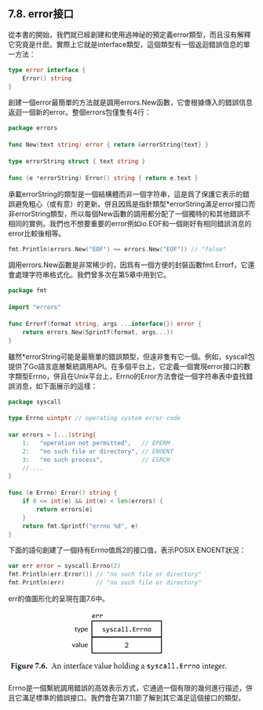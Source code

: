## 7.8. error接口
從本書的開始，我們就已經創建和使用過神祕的預定義error類型，而且沒有解釋它究竟是什麽。實際上它就是interface類型，這個類型有一個返迴錯誤信息的單一方法：
```go
type error interface {
    Error() string
}
```
創建一個error最簡單的方法就是調用errors.New函數，它會根據傳入的錯誤信息返迴一個新的error。整個errors包僅隻有4行：
```go
package errors

func New(text string) error { return &errorString{text} }

type errorString struct { text string }

func (e *errorString) Error() string { return e.text }
```
承載errorString的類型是一個結構體而非一個字符串，這是爲了保護它表示的錯誤避免粗心（或有意）的更新。併且因爲是指針類型*errorString滿足error接口而非errorString類型，所以每個New函數的調用都分配了一個獨特的和其他錯誤不相同的實例。我們也不想要重要的error例如io.EOF和一個剛好有相同錯誤消息的error比較後相等。
```go
fmt.Println(errors.New("EOF") == errors.New("EOF")) // "false"
```
調用errors.New函數是非常稀少的，因爲有一個方便的封裝函數fmt.Errorf，它還會處理字符串格式化。我們曾多次在第5章中用到它。
```go
package fmt

import "errors"

func Errorf(format string, args ...interface{}) error {
    return errors.New(Sprintf(format, args...))
}
```
雖然*errorString可能是最簡單的錯誤類型，但遠非隻有它一個。例如，syscall包提供了Go語言底層繫統調用API。在多個平台上，它定義一個實現error接口的數字類型Errno，併且在Unix平台上，Errno的Error方法會從一個字符串表中査找錯誤消息，如下面展示的這樣：
```go
package syscall

type Errno uintptr // operating system error code

var errors = [...]string{
    1:   "operation not permitted",   // EPERM
    2:   "no such file or directory", // ENOENT
    3:   "no such process",           // ESRCH
    // ...
}

func (e Errno) Error() string {
    if 0 <= int(e) && int(e) < len(errors) {
        return errors[e]
    }
    return fmt.Sprintf("errno %d", e)
}
```
下面的語句創建了一個持有Errno值爲2的接口值，表示POSIX ENOENT狀況：
```go
var err error = syscall.Errno(2)
fmt.Println(err.Error()) // "no such file or directory"
fmt.Println(err)         // "no such file or directory"
```
err的值圖形化的呈現在圖7.6中。

![](../images/ch7-06.png)

Errno是一個繫統調用錯誤的高效表示方式，它通過一個有限的幾何進行描述，併且它滿足標準的錯誤接口。我們會在第7.11節了解到其它滿足這個接口的類型。
